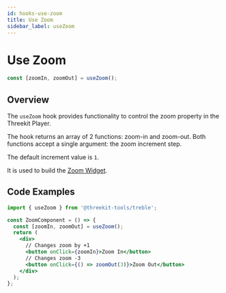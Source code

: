 ```yaml
---
id: hooks-use-zoom
title: Use Zoom
sidebar_label: useZoom
---
```


# Use Zoom

```jsx
const [zoomIn, zoomOut] = useZoom();
```

## Overview

The `useZoom` hook provides functionality to control the zoom property in the Threekit Player.

The hook returns an array of 2 functions: zoom-in and zoom-out. Both functions accept a single argument: the zoom increment step.

The default increment value is `1`.

It is used to build the [Zoom Widget](widgets-zoom).

## Code Examples

```jsx
import { useZoom } from '@threekit-tools/treble';

const ZoomComponent = () => {
  const [zoomIn, zoomOut] = useZoom();
  return (
    <div>
      // Changes zoom by +1
      <button onClick={zoomIn}>Zoom In</button>
      // Changes zoom -3
      <button onClick={() => zoomOut(3)}>Zoom Out</button>
    </div>
  );
};
```
